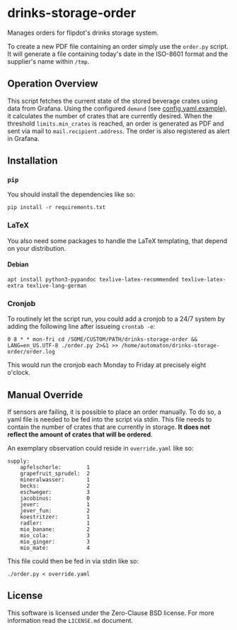 # drinks-storage-order

Manages orders for flipdot's drinks storage system.

To create a new PDF file containing an order simply use the `order.py` script. It will generate a file containing today's date in the ISO-8601 format and the supplier's name within `/tmp`.

## Operation Overview

This script fetches the current state of the stored beverage crates using data from Grafana. Using the configured `demand` (see [config.yaml.example](config.yaml.example)), it calculates the number of crates that are currently desired. When the threshold `limits.min_crates` is reached, an order is generated as PDF and sent via mail to `mail.recipient.address`.
The order is also registered as alert in Grafana.

## Installation

### `pip`

You should install the dependencies like so:
```
pip install -r requirements.txt
```

### LaTeX

You also need some packages to handle the LaTeX templating, that depend on your distribution.

#### Debian

```
apt install python3-pypandoc texlive-latex-recommended texlive-latex-extra texlive-lang-german
```

### Cronjob

To routinely let the script run, you could add a cronjob to a 24/7 system by adding the following line after issueing `crontab -e`:

```
0 8 * * mon-fri cd /SOME/CUSTOM/PATH/drinks-storage-order && LANG=en_US.UTF-8 ./order.py 2>&1 >> /home/automaton/drinks-storage-order/order.log
```

This would run the cronjob each Monday to Friday at precisely eight o'clock.

## Manual Override

If sensors are failing, it is possible to place an order manually. To do so, a yaml file is needed to be fed into the script via stdin.
This file needs to contain the number of crates that are currently in storage. **It does not reflect the amount of crates that will be ordered**.

An exemplary observation could reside in `override.yaml` like so:

```
supply:
    apfelschorle:        1
    grapefruit_sprudel:  2
    mineralwasser:       1
    becks:               2
    eschweger:           3
    jacobinus:           0
    jever:               1
    jever_fun:           2
    koestritzer:         1
    radler:              1
    mio_banane:          2
    mio_cola:            3
    mio_ginger:          3
    mio_mate:            4
```

This file could then be fed in via stdin like so:

```
./order.py < override.yaml
```

## License

This software is licensed under the Zero-Clause BSD license. For more information read the `LICENSE.md` document.
